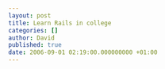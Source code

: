 ```yaml
---
layout: post
title: Learn Rails in college
categories: []
author: David
published: true
date: 2006-09-01 02:19:00.000000000 +01:00
---
```

<p><a href="http://sacramento.craigslist.org/cls/182487415.html"><img src="/assets/2006/9/1/sierrarails.png" alt="" /></a></p>
